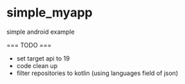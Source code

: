 # simple_myapp
simple android example

=== TODO ===

- set target api to 19
- code clean up
- filter repositories to kotlin (using languages field of json)
